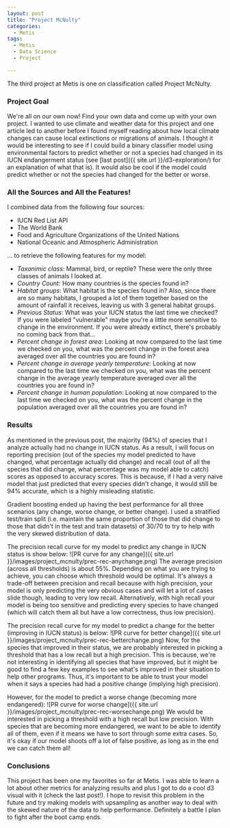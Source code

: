 ```yaml
---
layout: post
title: "Project McNulty"
categories:
  - Metis
tags:
  - Metis
  - Data Science
  - Project

---
```

The third project at Metis is one on classification called Project McNulty.

### Project Goal
We're all on our own now! Find your own data and come up with your own project. I wanted to use climate and weather data for this project and one article led to another before I found myself reading about how local climate changes can cause local extinctions or migrations of animals. I thought it would be interesting to see if I could build a binary classifier model using environmental factors to predict whether or not a species had changed in its IUCN endangerment status (see [last post]({{ site.url }}/d3-exploration/) for an explanation of what that is). It would also be cool if the model could predict whether or not the species had changed for the better or worse. 

### All the Sources and All the Features!
I combined data from the following four sources:

* IUCN Red List API
* The World Bank
* Food and Agriculture Organizations of the United Nations
* National Oceanic and Atmospheric Administration

... to retrieve the following features for my model:

* *Taxonimic class*: Mammal, bird, or reptile? These were the only three classes of animals I looked at.
* *Country Count*: How many countries is the species found in? 
* *Habitat groups*: What habitat is the species found in? Also, since there are so many habitats, I grouped a lot of them together based on the amount of rainfall it receives, leaving us with 3 general habitat groups. 
* *Previous Status*: What was your IUCN status the last time we checked? If you were labeled "vulnerable" maybe you're a little more sensitive to change in the environment. If you were already extinct, there's probably no coming back from that...
* *Percent change in forest area*: Looking at now compared to the last time we checked on you, what was the percent change in the forest area averaged over all the countries you are found in?
* *Percent change in average yearly temperature*: Looking at now compared to the last time we checked on you, what was the percent change in the average yearly temperature averaged over all the countries you are found in?
* *Percent change in human population*: Looking at now compared to the last time we checked on you, what was the percent change in the population averaged over all the countries you are found in?

### Results
As mentioned in the previous post, the majority (94%) of species that I analyze actually had no change in IUCN status. As a result, I will focus on reporting precision (out of the species my model predicted to have changed, what percentage actually did change) and recall (out of all the species that did change, what percentage was my model able to catch) scores as opposed to accuracy scores. This is because, if I had a very naive model that just predicted that every species didn't change, it would still be 94% accurate, which is a highly misleading statistic. 

Gradient boosting ended up having the best performance for all three scenarios (any change, worse change, or better change). I used a stratified test/train split (i.e. maintain the same proportion of those that did change to those that didn't in the test and train datasets) of 30/70 to try to help with the very skewed distribution of data.   

The precision recall curve for my model to predict any change in IUCN status is show below:
![PR curve for any change]({{ site.url }}/images/project_mcnulty/prec-rec-anychange.png)
The average precision (across all thresholds) is about 55%. Depending on what you are trying to achieve, you can choose which threshold would be optimal. It's always a trade-off between precision and recall because with high precision, your model is only predicting the very obvious cases and will let a lot of cases slide though, leading to very low recall. Alternatively, with high recall your model is being too sensitive and predicting every species to have changed (which will catch them all but have a low correctness, thus low precision). 

The precision recall curve for my model to predict a change for the better (improving in IUCN status) is below:
![PR curve for better change]({{ site.url }}/images/project_mcnulty/prec-rec-betterchange.png)
Now, for the species that improved in their status, we are probably interested in picking a threshold that has a low recall but a high precision. This is because, we're not interesting in identifying all species that have improved, but it might be good to find a few key examples to see what's improved in their situation to help other programs. Thus, it's important to be able to trust your model when it says a species had had a positive change (implying high precision). 

However, for the model to predict a worse change (becoming more endangered):
![PR curve for worse change]({{ site.url }}/images/project_mcnulty/prec-rec-worsechange.png)
We would be interested in picking a threshold with a high recall but low precision. With species that are becoming more endangered, we want to be able to identify all of them, even if it means we have to sort through some extra cases. So, it's okay if our model shoots off a lot of false positive, as long as in the end we can catch them all! 

### Conclusions
This project has been one my favorites so far at Metis. I was able to learn a lot about other metrics for analyzing results and plus I got to do a cool d3 visual with it (check the last post!). I hope to revisit this problem in the future and try making models with upsampling as another way to deal with the skewed nature of the data to help performance. Definitely a battle I plan to fight after the boot camp ends. 



